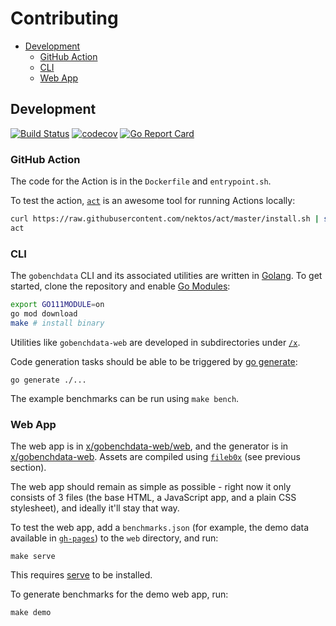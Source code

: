 # Contributing

* [Development](#development)
  * [GitHub Action](#github-action)
  * [CLI](#cli)
  * [Web App](#web-app)

## Development

[![Build Status](https://dev.azure.com/bobheadxi/bobheadxi/_apis/build/status/bobheadxi.gobenchdata?branchName=master)](https://dev.azure.com/bobheadxi/bobheadxi/_build/latest?definitionId=7&branchName=master)
[![codecov](https://codecov.io/gh/bobheadxi/gobenchdata/branch/master/graph/badge.svg)](https://codecov.io/gh/bobheadxi/gobenchdata)
[![Go Report Card](https://goreportcard.com/badge/go.bobheadxi.dev/gobenchdata)](https://goreportcard.com/report/go.bobheadxi.dev/gobenchdata)

### GitHub Action

The code for the Action is in the `Dockerfile` and `entrypoint.sh`.

To test the action, [`act`](https://github.com/nektos/act) is an awesome tool for
running Actions locally:

```sh
curl https://raw.githubusercontent.com/nektos/act/master/install.sh | sudo bash
act
```

### CLI

The `gobenchdata` CLI and its associated utilities are written in [Golang](https://golang.org/).
To get started, clone the repository and enable [Go Modules](https://github.com/golang/go/wiki/Modules):

```sh
export GO111MODULE=on
go mod download
make # install binary
```

Utilities like `gobenchdata-web` are developed in subdirectories under [`/x`](./x).

Code generation tasks should be able to be triggered by [go generate](https://blog.golang.org/generate):

```
go generate ./...
```

The example benchmarks can be run using `make bench`.

### Web App

The web app is in [x/gobenchdata-web/web](./x/gobenchdata-web/web), and the
generator is in [x/gobenchdata-web](./x/gobenchdata-web). Assets are compiled
using [`fileb0x`](https://github.com/UnnoTed/fileb0x) (see previous section).

The web app should remain as simple as possible - right now it only consists of
3 files (the base HTML, a JavaScript app, and a plain CSS stylesheet), and
ideally it'll stay that way.

To test the web app, add a `benchmarks.json` (for example, the demo data available
in [`gh-pages`](https://go.bobheadxi.dev/gobenchdata/blob/gh-pages/benchmarks.json))
to the `web` directory, and run:

```
make serve
```

This requires [serve](https://www.npmjs.com/package/serve) to be installed.

To generate benchmarks for the demo web app, run:

```
make demo
```
